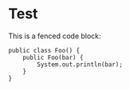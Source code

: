 # Test

This is a fenced code block:

```this-is-not-a-language
public class Foo() {
	public Foo(bar) {
		System.out.println(bar);
	}
}
```
